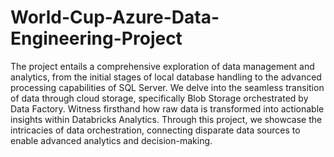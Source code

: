 # World-Cup-Azure-Data-Engineering-Project

The project entails a comprehensive exploration of data management and analytics, from the initial stages of local database handling to the advanced processing capabilities of SQL Server. We delve into the seamless transition of data through cloud storage, specifically Blob Storage orchestrated by Data Factory. Witness firsthand how raw data is transformed into actionable insights within Databricks Analytics. Through this project, we showcase the intricacies of data orchestration, connecting disparate data sources to enable advanced analytics and decision-making.
